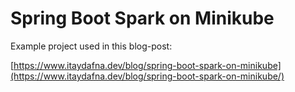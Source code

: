 # Spring Boot Spark on Minikube

Example project used in this blog-post:  

[https://www.itaydafna.dev/blog/spring-boot-spark-on-minikube](https://www.itaydafna.dev/blog/spring-boot-spark-on-minikube/)